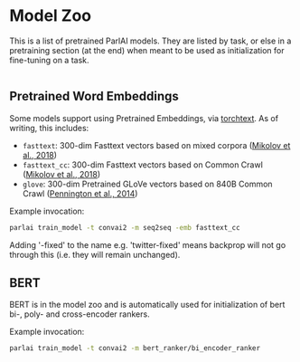 Model Zoo
=========

This is a list of pretrained ParlAI models. They are listed by task, or
else in a pretraining section (at the end) when meant to be used as
initialization for fine-tuning on a task.

```{include} zoo_list.inc
```

Pretrained Word Embeddings
--------------------------

Some models support using Pretrained Embeddings, via
[torchtext](https://github.com/pytorch/text). As of writing, this
includes:

-   `fasttext`: 300-dim Fasttext vectors based on mixed corpora ([Mikolov et al., 2018](https://fasttext.cc/docs/en/english-vectors.html))
-   `fasttext_cc`: 300-dim Fasttext vectors based on Common Crawl ([Mikolov et al., 2018](https://fasttext.cc/docs/en/english-vectors.html))
-   `glove`: 300-dim Pretrained GLoVe vectors based on 840B Common Crawl ([Pennington et al., 2014](https://nlp.stanford.edu/projects/glove/))

Example invocation:

```bash
parlai train_model -t convai2 -m seq2seq -emb fasttext_cc
```

Adding '-fixed' to the name e.g. 'twitter-fixed' means backprop will not
go through this (i.e. they will remain unchanged).

BERT
----

BERT is in the model zoo and is automatically used for initialization of
bert bi-, poly- and cross-encoder rankers.

Example invocation:

```bash
parlai train_model -t convai2 -m bert_ranker/bi_encoder_ranker
```
